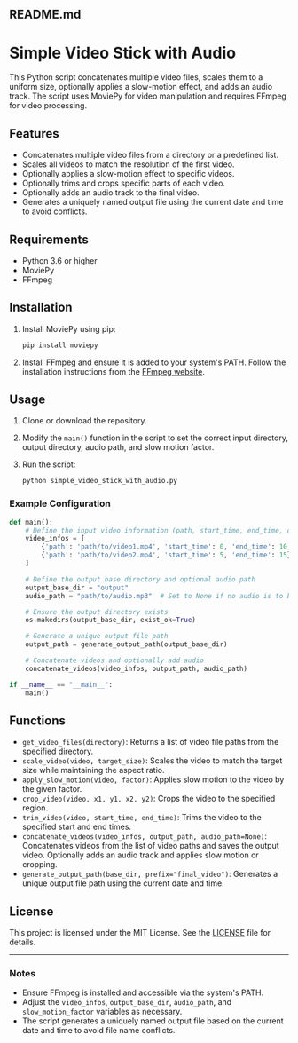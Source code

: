 ## README.md

# Simple Video Stick with Audio

This Python script concatenates multiple video files, scales them to a uniform size, optionally applies a slow-motion effect, and adds an audio track. The script uses MoviePy for video manipulation and requires FFmpeg for video processing.

## Features

- Concatenates multiple video files from a directory or a predefined list.
- Scales all videos to match the resolution of the first video.
- Optionally applies a slow-motion effect to specific videos.
- Optionally trims and crops specific parts of each video.
- Optionally adds an audio track to the final video.
- Generates a uniquely named output file using the current date and time to avoid conflicts.

## Requirements

- Python 3.6 or higher
- MoviePy
- FFmpeg

## Installation

1. Install MoviePy using pip:

   ```sh
   pip install moviepy
   ```

2. Install FFmpeg and ensure it is added to your system's PATH. Follow the installation instructions from the [FFmpeg website](https://ffmpeg.org/download.html).

## Usage

1. Clone or download the repository.

2. Modify the `main()` function in the script to set the correct input directory, output directory, audio path, and slow motion factor.

3. Run the script:

   ```sh
   python simple_video_stick_with_audio.py
   ```

### Example Configuration

```python
def main():
    # Define the input video information (path, start_time, end_time, crop, slow_motion_factor)
    video_infos = [
        {'path': 'path/to/video1.mp4', 'start_time': 0, 'end_time': 10, 'crop': (0, 0, 320, 240), 'slow_motion_factor': 0.5},
        {'path': 'path/to/video2.mp4', 'start_time': 5, 'end_time': 15}
    ]

    # Define the output base directory and optional audio path
    output_base_dir = "output"
    audio_path = "path/to/audio.mp3"  # Set to None if no audio is to be added

    # Ensure the output directory exists
    os.makedirs(output_base_dir, exist_ok=True)

    # Generate a unique output file path
    output_path = generate_output_path(output_base_dir)

    # Concatenate videos and optionally add audio
    concatenate_videos(video_infos, output_path, audio_path)

if __name__ == "__main__":
    main()
```

## Functions

- `get_video_files(directory)`: Returns a list of video file paths from the specified directory.
- `scale_video(video, target_size)`: Scales the video to match the target size while maintaining the aspect ratio.
- `apply_slow_motion(video, factor)`: Applies slow motion to the video by the given factor.
- `crop_video(video, x1, y1, x2, y2)`: Crops the video to the specified region.
- `trim_video(video, start_time, end_time)`: Trims the video to the specified start and end times.
- `concatenate_videos(video_infos, output_path, audio_path=None)`: Concatenates videos from the list of video paths and saves the output video. Optionally adds an audio track and applies slow motion or cropping.
- `generate_output_path(base_dir, prefix="final_video")`: Generates a unique output file path using the current date and time.

## License

This project is licensed under the MIT License. See the [LICENSE](LICENSE) file for details.

---

### Notes

- Ensure FFmpeg is installed and accessible via the system's PATH.
- Adjust the `video_infos`, `output_base_dir`, `audio_path`, and `slow_motion_factor` variables as necessary.
- The script generates a uniquely named output file based on the current date and time to avoid file name conflicts.